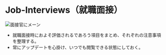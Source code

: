 # Job-Interviews（就職面接）
![面接官にメーン](https://user-images.githubusercontent.com/95448353/153109749-d0cf5927-1cf4-41cc-98e6-3e2a39fbcb10.jpg)

- 就職面接時におよそ評価されるであろう項目をまとめ、それぞれの注意事項を整理する。
- 常にアップデートを心掛け、いつでも閲覧できる状態にしておく。

